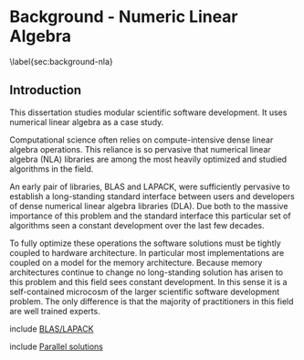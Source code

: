 
Background - Numeric Linear Algebra
===================================

\label{sec:background-nla}

Introduction
------------

This dissertation studies modular scientific software development.  It uses numerical linear algebra as a case study. 

Computational science often relies on compute-intensive dense linear algebra operations.  This reliance is so pervasive that numerical linear algebra (NLA) libraries are among the most heavily optimized and studied algorithms in the field.  

An early pair of libraries, BLAS and LAPACK, were sufficiently pervasive to establish a long-standing standard interface between users and developers of dense numerical linear algebra libraries (DLA).  Due both to the massive importance of this problem and the standard interface this particular set of algorithms seen a constant development over the last few decades.

To fully optimize these operations the software solutions must be tightly coupled to hardware architecture.  In particular most implementations are coupled on a model for the memory architecture.  Because memory architectures continue to change no long-standing solution has arisen to this problem and this field sees constant development.  In this sense it is a self-contained microcosm of the larger scientific software development problem.  The only difference is that the majority of practitioners in this field are well trained experts.

include [BLAS/LAPACK](blas-lapack.md)

include [Parallel solutions](blas-lapack-parallel.md)
